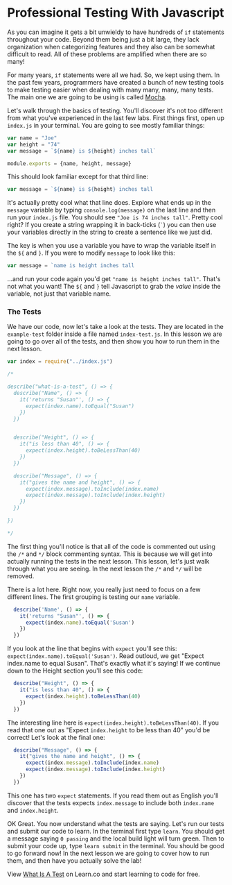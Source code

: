 # Professional Testing With Javascript

As you can imagine it gets a bit unwieldy to have hundreds of `if` statements
throughout your code. Beyond them being just a bit large, they lack organization
when categorizing features and they also can be somewhat difficult to read. All
of these problems are amplified when there are so many!

For many years, `if` statements were all we had. So, we kept using them. In the
past few years, programmers have created a bunch of new testing tools to make
testing easier when dealing with many many, many, many tests. The main one we
are going to be using is called [Mocha](https://mochajs.org/).

Let's walk through the basics of testing. You'll discover it's not too different
from what you've experienced in the last few labs. First things first, open up
`index.js` in your terminal. You are going to see mostly familiar things:

```javascript
var name = "Joe"
var height = "74"
var message = `${name} is ${height} inches tall`

module.exports = {name, height, message}
```

This should look familiar except for that third line: 

```js
var message = `${name} is ${height} inches tall 
```

It's actually pretty cool what that line does. Explore what ends up in the
`message` variable by typing `console.log(message)` on the last line and then
run your `index.js` file. You should see `"Joe is 74 inches tall"`. Pretty cool
right? If you create a string wrapping it in back-ticks (`` ` ``) you can then
use your variables directly in the string to create a sentence like we just did.

The key is when you use a variable you have to wrap the variable itself in the
`${` and `}`. If you were to modify `message` to look like this:

```js
var message = `name is height inches tall
```

...and run your code again you'd get `"name is height inches tall"`. That's not
what you want! The `${` and `}` tell Javascript to grab the _value_ inside the
variable, not just that variable name.

### The Tests

We have our code, now let's take a look at the tests. They are located in the
`example-test` folder inside a file named `index-test.js`. In this lesson we are
going to go over all of the tests, and then show you how to run them in the next
lesson.

```javascript
var index = require("../index.js")

/*

describe("what-is-a-test", () => {
  describe("Name", () => {
    it('returns "Susan"', () => {
      expect(index.name).toEqual("Susan")
    })
  })


  describe("Height", () => {
    it("is less than 40", () => {
      expect(index.height).toBeLessThan(40)
    })
  })

  describe("Message", () => {
    it("gives the name and height", () => {
      expect(index.message).toInclude(index.name)
      expect(index.message).toInclude(index.height)
    })
  })

})

*/
```

The first thing you'll notice is that all of the code is commented out using the
`/*` and `*/` block commenting syntax. This is because we will get into actually
running the tests in the next lesson. This lesson, let's just walk through what
you are seeing. In the next lesson the `/*` and `*/` will be removed.

There is a lot here. Right now, you really just need to focus on a few different
lines. The first grouping is testing our `name` variable.

```javascript
  describe('Name', () => {
    it('returns "Susan"', () => {
      expect(index.name).toEqual('Susan')
    })
  })
```

If you look at the line that begins with `expect` you'll see this:
`expect(index.name).toEqual('Susan')`. Read outloud, we get "Expect index.name
to equal Susan". That's exactly what it's saying! If we continue down to the
Height section you'll see this code:

```javascript
  describe("Height", () => {
    it("is less than 40", () => {
      expect(index.height).toBeLessThan(40)
    })
  })
```

The interesting line here is `expect(index.height).toBeLessThan(40)`. If you
read that one out as "Expect `index.height` to be less than 40" you'd be
correct! Let's look at the final one:

```javascript
  describe("Message", () => {
    it("gives the name and height", () => {
      expect(index.message).toInclude(index.name)
      expect(index.message).toInclude(index.height)
    })
  })
```

This one has two `expect` statements. If you read them out as English you'll
discover that the tests expects `index.message` to include both `index.name` and
`index.height`.

OK Great. You now understand what the tests are saying. Let's run our tests and
submit our code to learn. In the terminal first type `learn`. You should get a
message saying `0 passing` and the local build light will turn green. Then to
submit your code up, type `learn submit` in the terminal. You should be good to
go forward now! In the next lesson we are going to cover how to run them, and
then have you actually solve the lab!

<p class='util--hide'>View <a href='https://learn.co/lessons/js-what-is-a-test'>What Is A Test</a> on Learn.co and start learning to code for free.</p>
